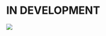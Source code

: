 # IN DEVELOPMENT
<a href="https://codecov.io/gh/xamantra/dart_jikan"><img src="https://codecov.io/gh/xamantra/dart_jikan/branch/master/graph/badge.svg?token=I1J9ZKAS6V"/></a>

